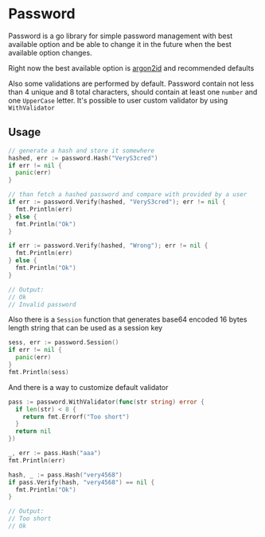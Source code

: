 # Password

Password is a go library for simple password management with best available option and be able to change it in the future when the best available option changes.

Right now the best available option is [argon2id](https://github.com/P-H-C/phc-winner-argon2
) and recommended defaults

Also some validations are performed by default. Password contain not less than 4 unique and 8 total characters, should contain at least one `number` and one `UpperCase` letter. It's possible to user custom validator by using `WithValidator`
## Usage

```go
// generate a hash and store it somewhere
hashed, err := password.Hash("VeryS3cred")
if err != nil {
  panic(err)
}

// than fetch a hashed password and compare with provided by a user
if err := password.Verify(hashed, "VeryS3cred"); err != nil {
  fmt.Println(err)
} else {
  fmt.Println("Ok")
}

if err := password.Verify(hashed, "Wrong"); err != nil {
  fmt.Println(err)
} else {
  fmt.Println("Ok")
}

// Output:
// Ok
// Invalid password
```

Also there is a `Session` function that generates base64 encoded 16 bytes length string that can be used as a session key

```go
sess, err := password.Session()
if err != nil {
  panic(err)
}
fmt.Println(sess)
```


And there is a way to customize default validator

```go
pass := password.WithValidator(func(str string) error {
  if len(str) < 8 {
    return fmt.Errorf("Too short")
  }
  return nil
})

_, err := pass.Hash("aaa")
fmt.Println(err)

hash, _ := pass.Hash("very4568")
if pass.Verify(hash, "very4568") == nil {
  fmt.Println("Ok")
}

// Output:
// Too short
// Ok
```
